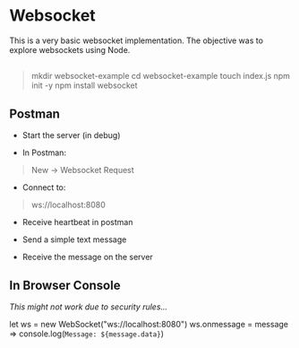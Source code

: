 # Websocket

This is a very basic websocket implementation.
The objective was to explore websockets using Node.

##

> mkdir websocket-example
> cd websocket-example
> touch index.js
> npm init -y
> npm install websocket

## Postman

- Start the server (in debug)

- In Postman:

> New -> Websocket Request

- Connect to:

> ws://localhost:8080

- Receive heartbeat in postman

- Send a simple text message

- Receive the message on the server

## In Browser Console

_This might not work due to security rules..._

let ws = new WebSocket("ws://localhost:8080")
ws.onmessage = message => console.log(`Message: ${message.data}`)
